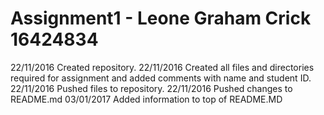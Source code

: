 # Assignment1 - Leone Graham Crick 16424834

22/11/2016  Created repository.
22/11/2016  Created all files and directories required for assignment and added comments with name and student ID.
22/11/2016  Pushed files to repository.
22/11/2016  Pushed changes to README.md
03/01/2017  Added information to top of README.MD
